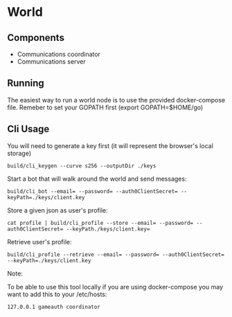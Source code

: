# World

## Components

- Communications coordinator
- Communications server

## Running

The easiest way to run a world node is to use the provided docker-compose file. Remeber to set your GOPATH first (export GOPATH=$HOME/go)

## Cli Usage

You will need to generate a key first (it will represent the browser's local storage)
```
build/cli_keygen --curve s256 --outputDir ./keys
```

Start a bot that will walk around the world and send messages:
```
build/cli_bot --email= --password= --auth0ClientSecret= --keyPath=./keys/client.key
```

Store a given json as user's profile:
```
cat profile | build/cli_profile --store --email= --password= --auth0ClientSecret= --keyPath./keys/client.key=
```

Retrieve user's profile:
```
build/cli_profile --retrieve --email= --password= --auth0ClientSecret= --keyPath=./keys/client.key
```

Note:

To be able to use this tool locally if you are using docker-compose you may want to add this to your /etc/hosts:

```
127.0.0.1 gameauth coordinator
```
